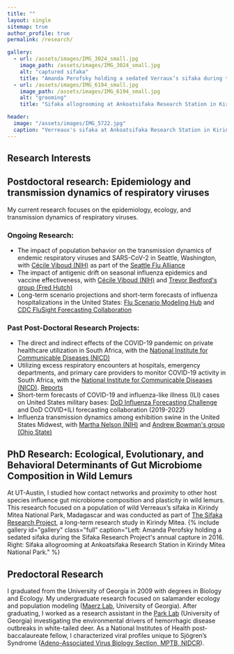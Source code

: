 ```yaml
---
title: ""
layout: single
sitemap: true
author_profile: true
permalink: /research/

gallery:
  - url: /assets/images/IMG_3024_small.jpg
    image_path: /assets/images/IMG_3024_small.jpg
    alt: "captured sifaka"
    title: "Amanda Perofsky holding a sedated Verraux’s sifaka during the Sifaka Research Project's annual capture in 2016. The Sifaka Research Project at Ankoatsifaka Research Station captures animals periodically to mark them with collars, to monitor health, and to collect genetic material."
  - url: /assets/images/IMG_6194_small.jpg
    image_path: /assets/images/IMG_6194_small.jpg
    alt: "grooming"
    title: "Sifaka allogrooming at Ankoatsifaka Research Station in Kirindy Mitea National Park. Sifaka regularly groom one another with their toothcombs and tongues to remove ectoparasites. Photo credit: Amanda Perofsky"

header:
  image: "/assets/images/IMG_5722.jpg"
  caption: "Verreaux's sifaka at Ankoatsifaka Research Station in Kirindy Mitea National Park, Madagascar. Credit: Amanda Perofsky"
---
```

## Research Interests

## Postdoctoral research: Epidemiology and transmission dynamics of respiratory viruses

My current research focuses on the epidemiology, ecology, and transmission dynamics of respiratory viruses. 

### Ongoing Research: 
- The impact of population behavior on the transmission dynamics of endemic respiratory viruses and SARS-CoV-2 in Seattle, Washington, with [Cécile Viboud (NIH)](http://misms.net/staff/cecile-viboud/) as part of the [Seattle Flu Alliance](https://seattleflu.org/)
- The impact of antigenic drift on seasonal influenza epidemics and vaccine effectiveness, with [Cécile Viboud (NIH)](http://misms.net/staff/cecile-viboud/) and [Trevor Bedford's group (Fred Hutch)](https://bedford.io/)
- Long-term scenario projections and short-term forecasts of influenza hospitalizations in the United States: [Flu Scenario Modeling Hub](https://fluscenariomodelinghub.org/) and [CDC FluSight Forecasting Collaboration](https://www.cdc.gov/flu/weekly/flusight/index.html)

### Past Post-Doctoral Research Projects:
- The direct and indirect effects of the COVID-19 pandemic on private healthcare utilization in South Africa, with the [National Institute for Communicable Diseases (NICD)](https://www.nicd.ac.za/)
- Utilizing excess respiratory encounters at hospitals, emergency departments, and primary care providers to monitor COVID-19 activity in South Africa, with the [National Institute for Communicable Diseases (NICD)](https://www.nicd.ac.za/). [Reports](https://www.nicd.ac.za/diseases-a-z-index/disease-index-covid-19/surveillance-reports/private-consultations-excess-respiratory-encounters/)
- Short-term forecasts of COVID-19 and influenza-like illness (ILI) cases on United States military bases: [DoD Influenza Forecasting Challenge](https://predict.cdc.gov/) and DoD COVID+ILI forecasting collaboration (2019-2022)
- Influenza transmission dynamics among exhibition swine in the United States Midwest, with [Martha Nelson (NIH)](http://misms.net/staff/martha-nelson/) and [Andrew Bowman's group (Ohio State)](https://cph.osu.edu/people/abowman)

## PhD Research: Ecological, Evolutionary, and Behavioral Determinants of Gut Microbiome Composition in Wild Lemurs

At UT-Austin, I studied how contact networks and proximity to other host species influence gut microbiome composition and plasticity in wild lemurs. This research focused on a population of wild Verreaux’s sifaka in Kirindy Mitea National Park, Madagascar and was conducted as part of [The Sifaka Research Project](http://labs.la.utexas.edu/ankoatsifaka/sifaka-research-project/), a long-term research study in Kirindy Mitea.
{% include gallery id="gallery" class="full" caption="Left: Amanda Perofsky holding a sedated sifaka during the Sifaka Research Project's annual capture in 2016. Right: Sifaka allogrooming at Ankoatsifaka Research Station in Kirindy Mitea National Park." %}

## Predoctoral Research

I graduated from the University of Georgia in 2009 with degrees in Biology and Ecology. My undergraduate research focused on salamander ecology and population modeling ([Maerz Lab](http://jcmaerz.wixsite.com/maerzlab), University of Georgia). After graduating, I worked as a research assistant in the [Park Lab](http://parklab.ecology.uga.edu/) (University of Georgia) investigating the environmental drivers of hemorrhagic disease outbreaks in white-tailed deer. As a National Institutes of Health post-baccalaureate fellow, I characterized viral profiles unique to Sjögren’s Syndrome ([Adeno-Associated Virus Biology Section, MPTB, NIDCR](https://www.nidcr.nih.gov/research/NIDCRLaboratories/MolecularPhysiology/Adeno-AssociatedVirus.htm)).
